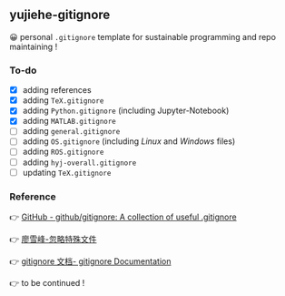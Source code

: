 ## yujiehe-gitignore

😀 personal `.gitignore` template for sustainable programming and repo maintaining !

### To-do

- [x] adding references
- [x] adding `TeX.gitignore`
- [x] adding `Python.gitignore` (including Jupyter-Notebook)
- [x] adding `MATLAB.gitignore`
- [ ] adding `general.gitignore`
- [ ] adding `OS.gitignore` (including *Linux* and *Windows* files)
- [ ] adding `ROS.gitignore`
- [ ] adding `hyj-overall.gitignore`
- [ ] updating `TeX.gitignore`

### Reference

👉 [GitHub - github/gitignore: A collection of useful .gitignore](https://github.com/github/gitignore)

👉 [廖雪峰-忽略特殊文件](https://www.liaoxuefeng.com/wiki/896043488029600/900004590234208)

👉 [gitignore 文档- gitignore Documentation](https://git-scm.com/docs/gitignore)

👉 to be continued !

